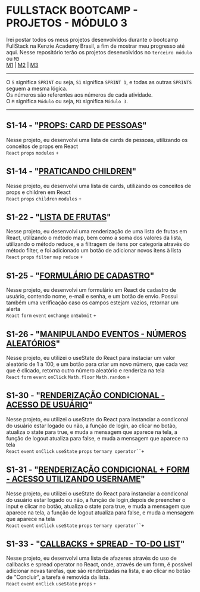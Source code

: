 # FULLSTACK BOOTCAMP - PROJETOS - MÓDULO 3
Irei postar todos os meus projetos desenvolvidos durante o bootcamp FullStack na Kenzie Academy Brasil, a fim de mostrar meu progresso até aqui. Nesse repositório terão os projetos desenvolvidos no `terceiro módulo` ou `M3`<br />
[M1](https://github.com/mariaclaratabosa/M1-PROJETOS) | [M2](https://github.com/mariaclaratabosa/M2-PROJETOS) | [M3](https://github.com/mariaclaratabosa/M3-PROJETOS)
<hr />

O `S` significa `SPRINT` ou seja, `S1` significa `SPRINT 1`, e todas as outras `SPRINTS` seguem a mesma lógica.<br />
Os números são referentes aos números de cada atividade.<br />
O `M` significa `Módulo` ou seja, `M3` significa `Módulo 3`.
<hr />

## S1-14 - "[PROPS: CARD DE PESSOAS](https://props-cards-de-pessoas.vercel.app/)"
Nesse projeto, eu desenvolvi uma lista de cards de pessoas, utilizando os conceitos de props em React
<br />
`React` `props` `modules` `+`

## S1-14 - "[PRATICANDO CHILDREN](https://praticando-children-react.vercel.app/)"
Nesse projeto, eu desenvolvi uma lista de cards, utilizando os conceitos de props e children em React
<br />
`React` `props` `children` `modules` `+`

## S1-22 - "[LISTA DE FRUTAS](https://lista-de-frutas-eight-smoky.vercel.app/)"
Nesse projeto, eu desenvolvi uma renderização de uma lista de frutas em React, utilizando o método map, bem como a soma dos valores da lista, utilizando o método reduce, e a filtragem de itens por categoria através do método filter, e foi adicionado um botão de adicionar novos itens à lista
<br />
`React` `props` `filter` `map` `reduce` `+`

## S1-25 - "[FORMULÁRIO DE CADASTRO](https://formulario-de-cadastro-orcin.vercel.app/)"
Nesse projeto, eu desenvolvi um formulário em React de cadastro de usuário, contendo nome, e-mail e senha, e um botão de envio. Possui também uma verificação caso os campos estejam vazios, retornar um alerta
<br />
`React` `form` `event` `onChange` `onSubmit` `+`

## S1-26 - "[MANIPULANDO EVENTOS - NÚMEROS ALEATÓRIOS]()"
Nesse projeto, eu utilizei o useState do React para instaciar um valor aleatório de 1 a 100, e um botão para criar um novo número, que cada vez que é clicado, retorna outro número aleatório e renderiza na tela
<br />
`React` `form` `event` `onClick` `Math.floor` `Math.random` `+`

## S1-30 - "[RENDERIZAÇÃO CONDICIONAL - ACESSO DE USUÁRIO]()"
Nesse projeto, eu utilizei o useState do React para instanciar a condiconal do usuário estar logado ou não, a função de login, ao clicar no botão, atualiza o state para true, e muda a mensagem que aparece na tela, a função de logout atualiza para false, e muda a mensagem que aparece na tela
<br />
`React` `event` `onClick` `useState` `props` `ternary operator``+`

## S1-31 - "[RENDERIZAÇÃO CONDICIONAL + FORM - ACESSO UTILIZANDO USERNAME]()"
Nesse projeto, eu utilizei o useState do React para instanciar a condiconal do usuário estar logado ou não, a função de login,depois de preencher o input e clicar no botão, atualiza o state para true, e muda a mensagem que aparece na tela, a função de logout atualiza para false, e muda a mensagem que aparece na tela
<br />
`React` `event` `onClick` `useState` `props` `ternary operator``+`

## S1-33 - "[CALLBACKS + SPREAD - TO-DO LIST]()"
Nesse projeto, eu desenvolvi uma lista de afazeres através do uso de callbacks e spread operator no React, onde, através de um form, é possível adicionar novas tarefas, que são renderizadas na lista, e ao clicar no botão de "Concluir", a tarefa é removida da lista.
<br />
`React` `event` `onClick` `useState` `props` `+`